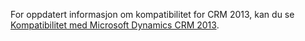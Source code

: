 For oppdatert informasjon om kompatibilitet for CRM 2013, kan du se [Kompatibilitet med Microsoft Dynamics CRM 2013](https://support.microsoft.com/en-us/kb/3005167).